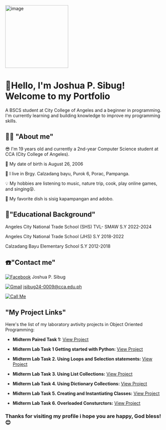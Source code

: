 <img src="https://github.com/user-attachments/assets/7155d5c8-eb24-4e57-8bc4-d6f60af6705c" alt="image" width="200" height="200">

# 👋Hello, I'm Joshua P. Sibug! Welcome to my Portfolio

A BSCS student at City College of Angeles and a beginner in programming. I'm currently learning and building knowledge to improve my programming skills.


## 👨‍💼 "About me"
😎 I'm 19 years old and currently a 2nd-year Computer Science student at CCA (City College of Angeles).

🎂 My date of birth is August 26, 2006

📍 I live in Brgy. Calzadang bayu, Purok 6, Porac, Pampanga.

💡 My hobbies are listening to music, nature trip, cook, play online games, and singing😝.

🥘 My favorite dish is sisig kapampangan and adobo.

## 🏫"Educational Background"
Angeles City National Trade School (SHS) TVL- SMAW S.Y 2022-2024

Angeles City National Trade School (JHS) S.Y 2018-2022

Calzadang Bayu Elementary School S.Y 2012-2018

## ☎️"Contact me"
[![Facebook](https://img.shields.io/badge/Facebook-%231877F2.svg?logo=Facebook&logoColor=white)](https://www.facebook.com/share/1Xt6MBugRe/) Joshua P. Sibug

[![Gmail](https://img.shields.io/badge/Gmail-D14836?style=for-the-badge&logo=gmail&logoColor=white)](mailto:jsibug24-0009@cca.edu.ph) jsibug24-0009@cca.edu.ph

[![Call
Me](https://img.shields.io/badge/Call-09070555338-brightgreen?style=for-the-badge&logo=phone&logoColor=white)](tel:09070555338)

## "My Project Links"

Here's the list of my laboratory avtivity projects in Object Oriented Programming:

*   **Midterm Paired Task 1:** [View Project](https://docs.google.com/document/d/1UzJ6Q_VExp4yL5Fym-hRrcGXS5KBu6-3BJDTDaSqknc/edit?usp=sharing)

*   **Midterm Lab Task 1 Getting started with Python:** [View Project](https://docs.google.com/document/d/1lfKJW_3HUCAP-ky8t_vRwV3WfUZCskthHAwIt2q-_CQ/edit?usp=sharing)

*   **Midterm Lab Task 2. Using Loops and Selection statements:** [View Project](https://docs.google.com/document/d/1fNgn_w22LqF4D0Ta2k4QYacoKRkMitDU3I34AUkaHHo/edit?usp=sharing)
*   **Midterm Lab Task 3. Using List Collections:**  [View Project](https://1drv.ms/w/c/882dc5e77dd2129d/EbWDeFESGUlErd0PnutGCwsB1SXkau9cklNPSIvNSMGb1w?e=8q8TJC)
*   **Midterm Lab Task 4. Using Dictionary Collections:**  [View Project](https://docs.google.com/document/d/115aIgoNq_RvKVcX8teE7BKIM5Y6owLyfiX__2K4tQb8/edit?usp=sharing)
*   **Midterm Lab Task 5. Creating and Instantiating Classes:** [View Project](https://1drv.ms/w/c/882dc5e77dd2129d/ETqNa0dKgONFiz2JLI66pEEBn0D2EV0zedWGlonl3Ynq1Q?e=4td3cS)
*   **Midterm Lab Task 6. Overloaded Consturctors:** [View Project](https://drive.google.com/file/d/122NCGk8rW-X3xvtEMIN3riw_ukkLChTj/view?usp=drivesdk)


<h3>Thanks for visiting my profile i hope you are happy, God bless! 😊</h3>
